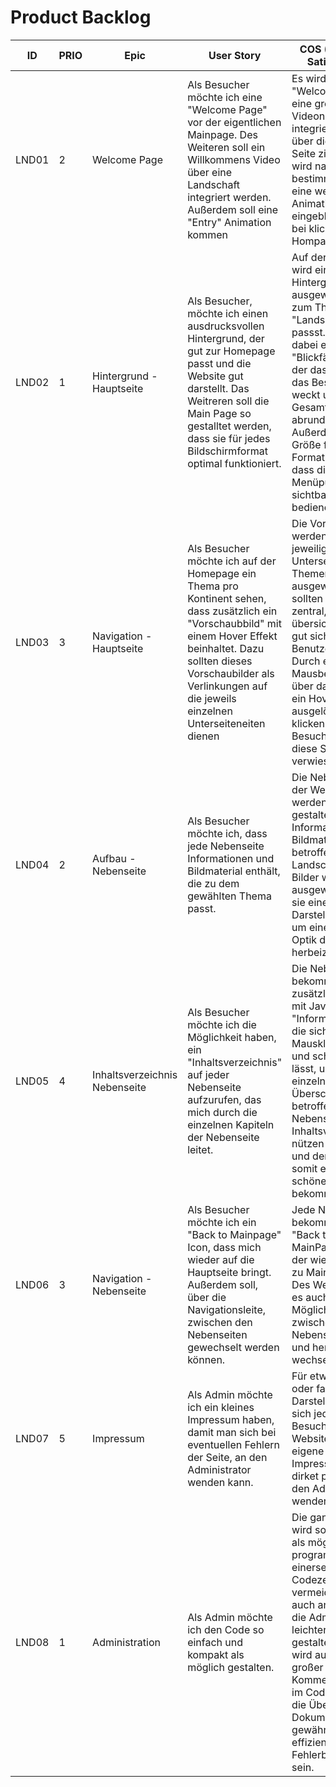 # Product Backlog

| ID    | PRIO | Epic         | User Story                 | COS (Criteria of Satisfaction) | Effort |
|-------|------|--------------|-----------------------------|--------------------------------|--------|
| LND01| 2    | Welcome Page       | Als Besucher möchte ich eine "Welcome Page" vor der eigentlichen Mainpage. Des Weiteren soll ein Willkommens Video über eine Landschaft integriert werden. Außerdem soll eine "Entry" Animation kommen | Es wird als "Welcome Page" eine große Videonanimation integriert, die sich über die komplette Seite zieht. Dabei wird nach einer bestimmten Zeit eine weitere Animation eingeblendet, die bei klicken, zur Hompage führt. |        |
| LND02| 1    | Hintergrund - Hauptseite      | Als Besucher, möchte ich einen ausdrucksvollen Hintergrund, der gut zur Homepage passt und die Website gut darstellt. Das Weitreren soll die Main Page so gestalltet werden, dass sie für jedes Bildschirmformat optimal funktioniert.                                            |Auf der Hauptseite wird ein Hintergrund ausgewählt, der gut zum Thema "Landschaften" passst. Es sollte dabei ein "Blickfänger" sein, der das Interesse das Besuchers weckt und das Gesamtbild schön abrundet. Außerdem wird die Größe für jedes Format so gewählt, dass die Menüpunkte sichtbar und gut zu bedienen sind.  |        |
| LND03| 3    | Navigation - Hauptseite       | Als Besucher möchte ich auf der Homepage ein Thema pro Kontinent sehen, dass zusätzlich ein "Vorschaubbild" mit einem Hover Effekt beinhaltet. Dazu sollten dieses Vorschaubilder als Verlinkungen auf die jeweils einzelnen Unterseiteneiten dienen | Die Vorschaubilder werden für die jeweiligen Unterseiten bzw. Themen speziell ausgewählt. Dabei sollten diese zentral, übersichtlich und gut sichtbar für den Benutzer sein. Durch eine Mausbewegung über das Bild , wird ein Hover-Effekt ausgelöst. Durch klicken wird der Besucher dann auf diese Seite verwiesen. |        |
| LND04| 2    | Aufbau - Nebenseite       | Als Besucher möchte ich, dass jede Nebenseite Informationen und Bildmaterial enthält, die zu dem gewählten Thema passt.                                             | Die Nebenseiten der Website werden so gestaltet, dass man Informationen und Bildmaterial der betroffenen Landschaft. Die Bilder werden so ausgewählt, dass sie eine gute Darstellung bieten, um eine schöne Optik der Seite herbeizuführen |        |
| LND05| 4    | Inhaltsverzeichnis Nebenseite       | Als Besucher möchte ich die Möglichkeit haben, ein "Inhaltsverzeichnis" auf jeder Nebenseite  aufzurufen, das mich durch die einzelnen Kapiteln der Nebenseite leitet.                                                                                   | Die Nebenseite bekommt zusätzlich einen mit Java codierte "Informationsleiste" die sich per Mausklick öffnen und schließen lässt, um so die einzelnen Überschriften der betroffenen Nebenseite als Inhaltsverzeichnis nützen zu können und der Besucher somit einen schönen Überblick bekommt |        |
| LND06| 3    | Navigation - Nebenseite       | Als Besucher möchte ich ein "Back to Mainpage" Icon, dass mich wieder auf die Hauptseite bringt. Außerdem soll, über die Navigationsleite, zwischen den Nebenseiten gewechselt werden können.                                       | Jede Nebenseite bekommt einen "Back to MainPage" Button, der wieder zurück zu MainPage führt. Des Weiteren wird es auch die Möglichkeit geben zwischen den Nebenseiten hin und her zu wechseln |        |
| LND07| 5    | Impressum | Als Admin möchte ich ein kleines Impressum haben, damit man sich bei eventuellen Fehlern der Seite, an den Administrator wenden kann.                                      | Für etwaige Fehler oder falschen Darstellungen kann sich jeder Besucher der Website über eine eigene Impressumseite dirket per Email an den Administrator wenden. |        |
| LND08| 1    | Administration | Als Admin möchte ich den Code so einfach und kompakt als möglich gestalten.                                                                                       | Die ganze Website wird so kompakt als möglich programmiert um einerseits unnötige Codezeilen zu vermeiden aber auch andererseits die Administration leichter zu gestalten. Dabei wird auch sehr großer Wert auf Kommentarzeilen  im Code gelegt, um die Übersicht und Dokumentation zu gewährleisten, um effizienter bei der Fehlerbehebung zu sein. |        |
